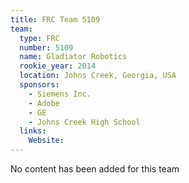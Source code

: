 ```yaml
---
title: FRC Team 5109
team:
  type: FRC
  number: 5109
  name: Gladiator Robotics
  rookie_year: 2014
  location: Johns Creek, Georgia, USA
  sponsors:
    - Siemens Inc.
    - Adobe
    - GE
    - Johns Creek High School
  links:
    Website: 
---
```

No content has been added for this team